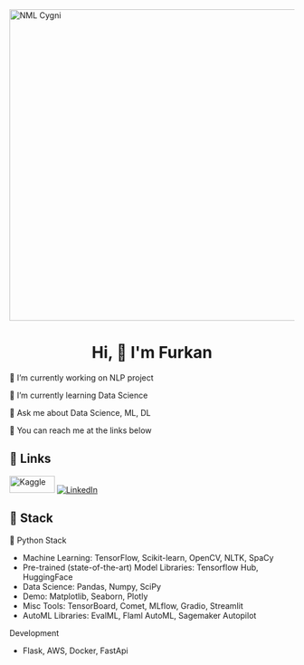<img width="1000" height="550"  alt="NML Cygni" src="https://steamuserimages-a.akamaihd.net/ugc/780730940915773136/375AF42EA97F9AAD16503299ED096812B30878C0/?imw=5000&imh=5000&ima=fit&impolicy=Letterbox&imcolor=%23000000&letterbox=false">

<h1 align="center">Hi, 👋 I'm Furkan </h1>


🔭 I’m currently working on NLP project

🌱 I’m currently learning Data Science

💬 Ask me about Data Science, ML, DL

🔗 You can reach me at the links below

## 🔗 Links
<a href="https://www.kaggle.com/furkanceyran" target="_blank"><img alt="Kaggle" width="80" height="30" src="https://upload.wikimedia.org/wikipedia/commons/7/7c/Kaggle_logo.png" /></a>
<a href="https://www.linkedin.com/in/furkan-ceyran-843225152/" target="_blank"><img alt="LinkedIn" src="https://img.shields.io/badge/linkedin-%230077B5.svg?&style=for-the-badge&logo=linkedin&logoColor=white" /></a>

## 🔨 Stack 

🐍 Python Stack
- Machine Learning: TensorFlow, Scikit-learn, OpenCV, NLTK, SpaCy
- Pre-trained (state-of-the-art) Model Libraries: Tensorflow Hub, HuggingFace
- Data Science: Pandas, Numpy, SciPy
- Demo: Matplotlib, Seaborn, Plotly
- Misc Tools: TensorBoard, Comet, MLflow, Gradio, Streamlit
- AutoML Libraries: EvalML, Flaml AutoML, Sagemaker Autopilot

Development
- Flask, AWS, Docker, FastApi
